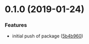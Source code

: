 # 0.1.0 (2019-01-24)


### Features

* initial push of package ([5b4b960](https://github.com/b8kkyn/paramoia/commit/5b4b960))



